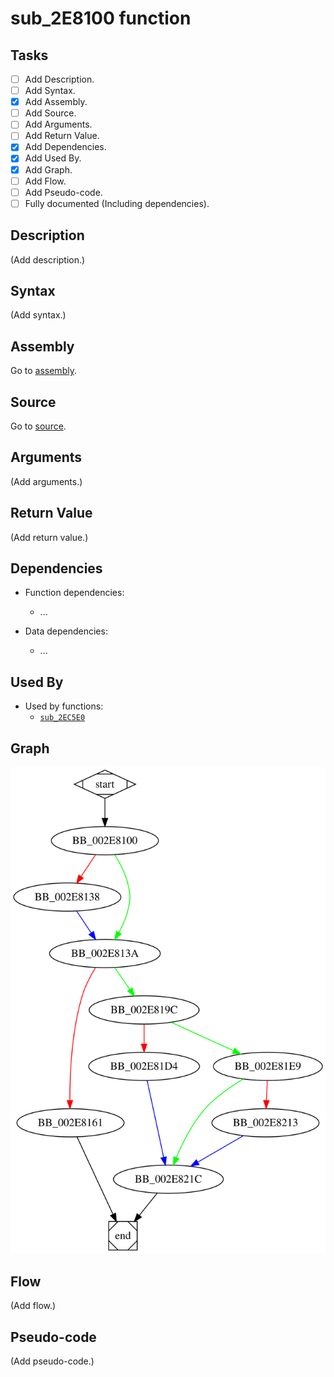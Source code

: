 # sub_2E8100 function

## Tasks

- [ ] Add Description.
- [ ] Add Syntax.
- [X] Add Assembly.
- [ ] Add Source.
- [ ] Add Arguments.
- [ ] Add Return Value.
- [X] Add Dependencies.
- [X] Add Used By.
- [X] Add Graph.
- [ ] Add Flow.
- [ ] Add Pseudo-code.
- [ ] Fully documented (Including dependencies).

## Description

(Add description.)

## Syntax

(Add syntax.)

## Assembly

Go to [assembly](../asm/sub_2E8100.asm).

## Source

Go to [source](../cc/sub_2E8100.cc).

## Arguments

(Add arguments.)

## Return Value

(Add return value.)

## Dependencies

* Function dependencies:
  * ...

* Data dependencies:
  * ...

## Used By

* Used by functions:
  * [`sub_2EC5E0`](sub_2EC5E0.md)

## Graph

![sub_2E8100 Graph](../svg/sub_2E8100.svg "sub_2E8100 Graph")

## Flow

(Add flow.)

## Pseudo-code

(Add pseudo-code.)
